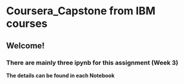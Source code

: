 # Coursera_Capstone from IBM courses 

## Welcome!

### There are mainly three ipynb for this assignment (Week 3)

**The details can be found in each Notebook**


